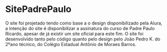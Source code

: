 # SitePadrePaulo
  O site foi projetado tendo como base a o design disponibilizado pela Alura, a intenção do site é disponibilizar a assinatura do curso de Padre Paulo Ricardo, apesar de já existir um site oficial para este fim. O site foi desenvolvido tanto pelo código quanto pelo design pelo João Pedro K. do 2ºano técnico, do Colégio Estadual Antônio de Moraes Barros.
